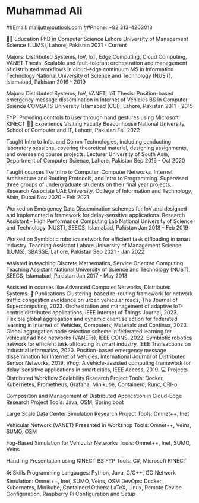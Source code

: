# Muhammad Ali


##Email: malijutt@outlook.com
##Phone: +92 313-4203013

👨‍🎓 Education
PhD in Computer Science
Lahore University of Management Science (LUMS), Lahore, Pakistan
2021 - Current

Majors: Distributed Systems, IoV, IoT, Edge Computing, Cloud Computing, VANET
Thesis: Scalable and fault-tolerant orchestration and management of distributed workflows in cloud-edge continuum
MS in Information Technology
National University of Science and Technology (NUST), Islamabad, Pakistan
2016 - 2019

Majors: Distributed Systems, IoV, VANET, IoT
Thesis: Position-based emergency message dissemination in Internet of Vehicles
BS in Computer Science
COMSATS University Islamabad (CUI), Lahore, Pakistan
2011 - 2015

FYP: Providing controls to user through hand gestures using Microsoft KINECT
🧑‍🏫 Experience
Visiting Faculty
Beaconhouse National University, School of Computer and IT, Lahore, Pakistan
Fall 2022

Taught Intro to Info. and Comm Technologies, including conducting laboratory sessions, covering theoretical material, designing assignments, and overseeing course projects.
Lecturer
University of South Asia, Department of Computer Science, Lahore, Pakistan
Sep 2019 - Oct 2020

Taught courses like Intro to Computer, Computer Networks, Internet Architecture and Routing Protocols, and Intro to Programming. Supervised three groups of undergraduate students on their final year projects.
Research Associate
UAE University, College of Information and Technology, Alain, Dubai
Nov 2020 - Feb 2021

Worked on Emergency Data Dissemination schemes for IoV and designed and implemented a framework for delay-sensitive applications.
Research Assistant - High Performance Computing Lab
National University of Science and Technology (NUST), SEECS, Islamabad, Pakistan
Jan 2018 - Feb 2019

Worked on Symbiotic robotics network for efficient task offloading in smart industry.
Teaching Assistant
Lahore University of Management Science (LUMS), SBASSE, Lahore, Pakistan
Sep 2021 - Jan 2022

Assisted in teaching Discrete Mathematics, Service Oriented Computing.
Teaching Assistant
National University of Science and Technology (NUST), SEECS, Islamabad, Pakistan
Jan 2017 - May 2018

Assisted in courses like Advanced Computer Networks, Distributed Systems.
📝 Publications
Clustering-based re-routing framework for network traffic congestion avoidance on urban vehicular roads, The Journal of Supercomputing, 2023.
Orchestration and management of adaptive IoT-centric distributed applications, IEEE Internet of Things Journal, 2023.
Flexible global aggregation and dynamic client selection for federated learning in Internet of Vehicles, Computers, Materials and Continua, 2023.
Global aggregation node selection scheme in federated learning for vehicular ad hoc networks (VANETs), IEEE COINS, 2022.
Symbiotic robotics network for efficient task offloading in smart industry, IEEE Transactions on Industrial Informatics, 2020.
Position-based emergency message dissemination for Internet of Vehicles, International Journal of Distributed Sensor Networks, 2019.
VFog: A vehicle-assisted computing framework for delay-sensitive applications in smart cities, IEEE Access, 2019.
💻 Projects
Distributed Workflow Scalability Research Project
Tools: Docker, Kubernetes, Prometheus, Grafana, Minikube, Containerd, Runc, CRI-o

Composition and Management of Distributed Application in Cloud-Edge Research Project
Tools: Java, OSM, Spring boot

Large Scale Data Center Simulation Research Project
Tools: Omnet++, Inet

Vehicular Network (VANET) Presented in Workshop
Tools: Omnet++, Veins, SUMO, OSM

Fog-Based Simulation for Vehicular Networks
Tools: Omnet++, Inet, SUMO, Veins

Handling Presentation using KINECT BS FYP
Tools: C#, Microsoft KINECT

🛠️ Skills
Programming Languages: Python, Java, C/C++, GO
Network Simulation: Omnet++, Inet, SUMO, Veins, OSM
DevOps: Docker, Kubernetes, Minikube, Containerd
Others: LaTeX, Linux, Remote Device Configuration, Raspberry Pi Configuration and Setup
